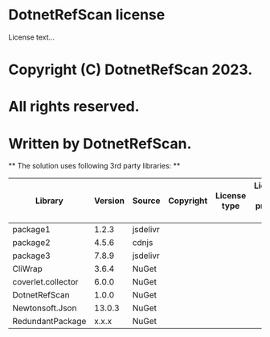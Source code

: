 ﻿# DotnetRefScan license

License text...

# Copyright (C) DotnetRefScan 2023.
# All rights reserved.
# Written by DotnetRefScan.

** The solution uses following 3rd party libraries: **

| Library                           | Version | Source     | Copyright                         | License type            | License or project link         |
|-----------------------------------|---------|------------|-----------------------------------|-------------------------|---------------------------------|
| package1                          | 1.2.3   | jsdelivr   |                                   |                         |                                 |
| package2                          | 4.5.6   | cdnjs      |                                   |                         |                                 |
| package3                          | 7.8.9   | jsdelivr   |                                   |                         |                                 |
| CliWrap                           | 3.6.4   | NuGet      |                                   |                         |                                 |
| coverlet.collector                | 6.0.0   | NuGet      |                                   |                         |                                 |
| DotnetRefScan                     | 1.0.0   | NuGet      |                                   |                         |                                 |
| Newtonsoft.Json                   | 13.0.3  | NuGet      |                                   |                         |                                 |
| RedundantPackage                  | x.x.x   | NuGet      |                                   |                         |                                 |
